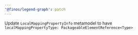 ```yaml
---
'@finos/legend-graph': patch
---
```


Update `LocalMappingPropertyInfo` metamodel to have `localMappingPropertyType: PackageableElementReference<Type>`
